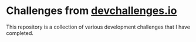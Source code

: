 # Challenges from [devchallenges.io](https://devchallenges.io)
This repository is a collection of various development challenges that I have completed.
